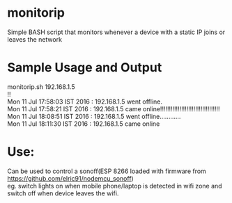 # monitorip
Simple BASH script that monitors whenever a device with a static IP joins or leaves the network

# Sample Usage and Output
monitorip.sh 192.168.1.5   
!!  
Mon 11 Jul 17:58:03 IST 2016 : 192.168.1.5 went offline.  
Mon 11 Jul 17:58:21 IST 2016 : 192.168.1.5 came online!!!!!!!!!!!!!!!!!!!!!!!!!!!!!!!!!!  
Mon 11 Jul 18:08:51 IST 2016 : 192.168.1.5 went offline............   
Mon 11 Jul 18:11:30 IST 2016 : 192.168.1.5 came online  

# Use:
Can be used to control a sonoff(ESP 8266 loaded with firmware from https://github.com/elric91/nodemcu_sonoff)   
eg. switch lights on when mobile phone/laptop is detected in wifi zone and switch off when device leaves the wifi.
